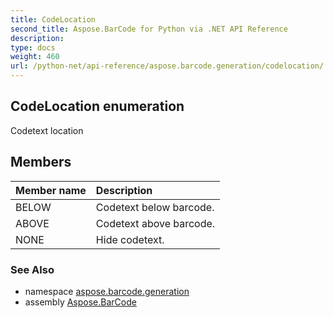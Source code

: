 ```yaml
---
title: CodeLocation
second_title: Aspose.BarCode for Python via .NET API Reference
description: 
type: docs
weight: 460
url: /python-net/api-reference/aspose.barcode.generation/codelocation/
---
```


## CodeLocation enumeration

Codetext location

## Members
| Member name | Description |
| :- | :- |
|BELOW|Codetext below barcode.|
|ABOVE|Codetext above barcode.|
|NONE|Hide codetext.|

### See Also

* namespace [aspose.barcode.generation](/barcode/python-net/api-reference/aspose.barcode.generation/)
* assembly [Aspose.BarCode](/barcode/python-net/api-reference/)

